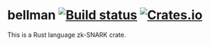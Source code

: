 # bellman [![Build status](https://api.travis-ci.org/ebfull/bellman.svg)](https://travis-ci.org/ebfull/bellman) [![Crates.io](https://img.shields.io/crates/v/bellman.svg)](https://crates.io/crates/bellman) #

This is a Rust language zk-SNARK crate.